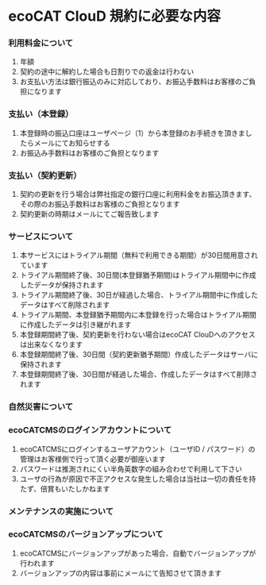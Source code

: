 ecoCAT ClouD 規約に必要な内容
====

### 利用料金について

1. 年額
2. 契約の途中に解約した場合も日割りでの返金は行わない
3. お支払い方法は銀行振込のみに対応しており、お振込手数料はお客様のご負担になります

### 支払い（本登録）

1. 本登録時の振込口座はユーザページ（1）から本登録のお手続きを頂きましたらメールにてお知らせする
2. お振込み手数料はお客様のご負担となります

### 支払い（契約更新）

1. 契約の更新を行う場合は弊社指定の銀行口座に利用料金をお振込頂きます、その際のお振込手数料はお客様のご負担となります
2. 契約更新の時期はメールにてご報告致します

### サービスについて

1. 本サービスにはトライアル期間（無料で利用できる期間）が30日間用意されています
2. トライアル期間終了後、30日間(本登録猶予期間)はトライアル期間中に作成したデータが保持されます
3. トライアル期間終了後、30日が経過した場合、トライアル期間中に作成したデータはすべて削除されます
4. トライアル期間、本登録猶予期間内に本登録を行った場合はトライアル期間に作成したデータは引き継がれます
5. 本登録期間終了後、契約更新を行わない場合はecoCAT ClouDへのアクセスは出来なくなります
6. 本登録期間終了後、30日間（契約更新猶予期間）作成したデータはサーバに保持されます
7. 本登録期間終了後、30日間が経過した場合、作成したデータはすべて削除されます

### 自然災害について

### ecoCATCMSのログインアカウントについて

1. ecoCATCMSにログインするユーザアカウント（ユーザID / パスワード）の管理はお客様側で行って頂く必要が御座います
2. パスワードは推測されにくい半角英数字の組み合わせで利用して下さい
3. ユーザの行為が原因で不正アクセスな発生した場合は当社は一切の責任を持たず、倍賞もいたしかねます

### メンテナンスの実施について

### ecoCATCMSのバージョンアップについて

1. ecoCATCMSにバージョンアップがあった場合、自動でバージョンアップが行われます
2. バージョンアップの内容は事前にメールにて告知させて頂きます

###  

